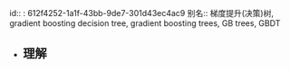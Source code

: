 id:: : 612f4252-1a1f-43bb-9de7-301d43ec4ac9
别名:: 梯度提升(决策)树, gradient boosting decision tree, gradient boosting trees, GB trees, GBDT

- ## 理解